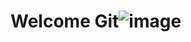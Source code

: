 # Welcome Git![image](https://user-images.githubusercontent.com/65123442/129163520-43050edb-d9bf-4e68-9e1c-c45e2e1f8cc2.png)

